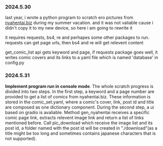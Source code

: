 ### 2024.5.30

  last year, i wrote a python program to scratch ero pictures from [nyahentai.biz](https://nyahentai.biz) during my summer vacation. and it was not valiable cause i didn't copy it to my new device, so here i am going to rewrite it

  it requires requests, bs4, re and perhapes some other packages to run. requests can get page urls, then bs4 and re will get relevent content

  get_comic_list api gets keyword and page, if requests package goes well, it writes comic covers and its links to a yaml file which is named 'database' in config.py


  ### 2024.5.31

  **Implement program run in console mode**. The whole scratch progress is divided into two steps. In the first step, a keyword and a page number are provided to get a list of comics from nyahentai.biz. These information is stored in the comic_set.yaml, where a comic's cover, link, post id and title are composed as one dictionary component. During the second step, a ui based on gradio is avaliable. Method gen_nyahentai receives a specific comic page link, extracts relevent image link and return a list of links mentioned before. Call pic_download which receive the image list and its post id, a folder named with the post id will be created in "./download"(as a title might be too long and sometimes contains japanese characters that is not supported).
